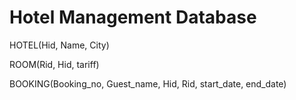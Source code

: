# Hotel Management Database
HOTEL(Hid, Name, City)

ROOM(Rid, Hid, tariff)

BOOKING(Booking_no, Guest_name, Hid, Rid, start_date, end_date)
